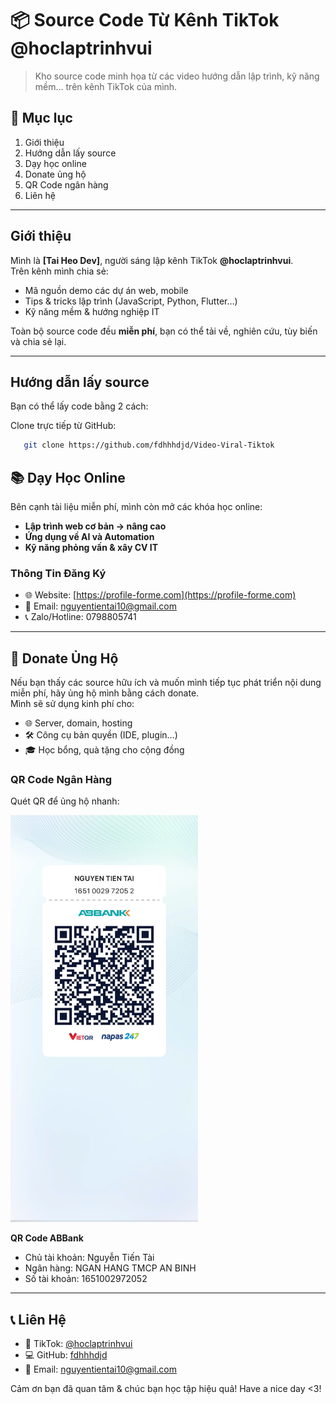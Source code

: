 # 📦 Source Code Từ Kênh TikTok @hoclaptrinhvui

> Kho source code minh họa từ các video hướng dẫn lập trình, kỹ năng mềm… trên kênh TikTok của mình.

## 📖 Mục lục
1. Giới thiệu  
2. Hướng dẫn lấy source  
3. Dạy học online  
4. Donate ủng hộ  
5. QR Code ngân hàng  
6. Liên hệ  

---

## Giới thiệu
Mình là **[Tai Heo Dev]**, người sáng lập kênh TikTok **@hoclaptrinhvui**.  
Trên kênh mình chia sẻ:  
- Mã nguồn demo các dự án web, mobile  
- Tips & tricks lập trình (JavaScript, Python, Flutter…)  
- Kỹ năng mềm & hướng nghiệp IT  

Toàn bộ source code đều **miễn phí**, bạn có thể tải về, nghiên cứu, tùy biến và chia sẻ lại.

---

## Hướng dẫn lấy source
Bạn có thể lấy code bằng 2 cách:

Clone trực tiếp từ GitHub:
```bash
   git clone https://github.com/fdhhhdjd/Video-Viral-Tiktok
```

## 📚 Dạy Học Online

Bên cạnh tài liệu miễn phí, mình còn mở các khóa học online:

- **Lập trình web cơ bản → nâng cao**
- **Ứng dụng về AI và Automation**
- **Kỹ năng phỏng vấn & xây CV IT**

### Thông Tin Đăng Ký

- 🌐 Website: [https://profile-forme.com](https://profile-forme.com)
- 📧 Email: nguyentientai10@gmail.com
- 📞 Zalo/Hotline: 0798805741

---

## 💖 Donate Ủng Hộ

Nếu bạn thấy các source hữu ích và muốn mình tiếp tục phát triển nội dung miễn phí, hãy ủng hộ mình bằng cách donate.  
Mình sẽ sử dụng kinh phí cho:

- 🌐 Server, domain, hosting
- 🛠️ Công cụ bản quyền (IDE, plugin…)
- 🎓 Học bổng, quà tặng cho cộng đồng

### QR Code Ngân Hàng

Quét QR để ủng hộ nhanh:

<img src="./assets/main/abbank.jpg" alt="QR Code ABBank" width="300">


**QR Code ABBank**  
- Chủ tài khoản: Nguyễn Tiến Tài  
- Ngân hàng: NGAN HANG TMCP AN BINH  
- Số tài khoản: 1651002972052

---

## 📞 Liên Hệ

- 🎥 TikTok: [@hoclaptrinhvui](https://www.tiktok.com/@hoclaptrinhvui)
- 💻 GitHub: [fdhhhdjd](https://github.com/fdhhhdjd)
- 📧 Email: [nguyentientai10@gmail.com](mailto:nguyentientai10@gmail.com)

Cảm ơn bạn đã quan tâm & chúc bạn học tập hiệu quả! Have a nice day <3!

